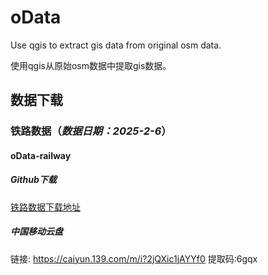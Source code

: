 # oData
Use qgis to extract gis data from original osm data.

使用qgis从原始osm数据中提取gis数据。



## 数据下载
### 铁路数据（*数据日期：2025-2-6*）

#### oData-railway

##### Github下载
[铁路数据下载地址](https://github.com/OpenQGIS/oData/tree/main/oData-railway)

##### 中国移动云盘
链接: https://caiyun.139.com/m/i?2jQXic1jAYYf0  提取码:6gqx

